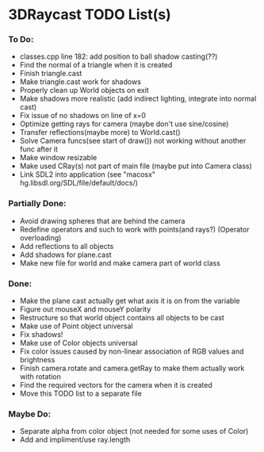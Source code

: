 # 3DRaycast TODO List(s)

### To Do:

- classes.cpp line 182: add position to ball shadow casting(??)
- Find the normal of a triangle when it is created
- Finish triangle.cast
- Make triangle.cast work for shadows
- Properly clean up World objects on exit
- Make shadows more realistic (add indirect lighting, integrate into normal cast)
- Fix issue of no shadows on line of x=0
- Optimize getting rays for camera (maybe don't use sine/cosine)
- Transfer reflections(maybe more) to World.cast()
- Solve Camera funcs(see start of draw()) not working without another func after it
- Make window resizable
- Make used CRay(s) not part of main file (maybe put into Camera class)
- Link SDL2 into application (see "macosx" hg.libsdl.org/SDL/file/default/docs/)

### Partially Done:

- Avoid drawing spheres that are behind the camera
- Redefine operators and such to work with points(and rays?) (Operator overloading)
- Add reflections to all objects
- Add shadows for plane.cast
- Make new file for world and make camera part of world class

### Done:

- Make the plane cast actually get what axis it is on from the variable
- Figure out mouseX and mouseY polarity
- Restructure so that world object contains all objects to be cast
- Make use of Point object universal
- Fix shadows!
- Make use of Color objects universal
- Fix color issues caused by non-linear association of RGB values and brightness
- Finish camera.rotate and camera.getRay to make them actually work with rotation
- Find the required vectors for the camera when it is created
- Move this TODO list to a separate file

### Maybe Do:

- Separate alpha from color object (not needed for some uses of Color)
- Add and impliment/use ray.length


